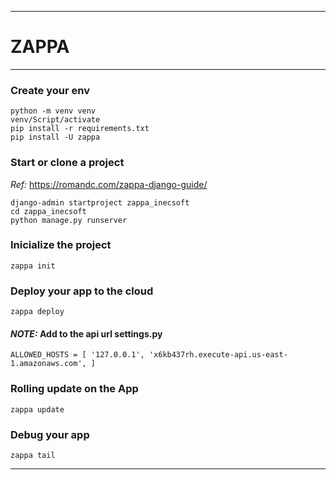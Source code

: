 *** 
# __ZAPPA__

***
### __Create your env__
```
python -m venv venv
venv/Script/activate
pip install -r requirements.txt
pip install -U zappa

```

### __Start or clone a project__   
_Ref:_ https://romandc.com/zappa-django-guide/

```
django-admin startproject zappa_inecsoft
cd zappa_inecsoft
python manage.py runserver
```

### __Inicialize the project__
```
zappa init
```
### __Deploy your app to the cloud__
```
zappa deploy 
```
#### _NOTE:_ Add to the api url settings.py  
```
ALLOWED_HOSTS = [ '127.0.0.1', 'x6kb437rh.execute-api.us-east-1.amazonaws.com', ]
```

### __Rolling update on the App__
```
zappa update
```
### __Debug your app__
```
zappa tail
``` 
***